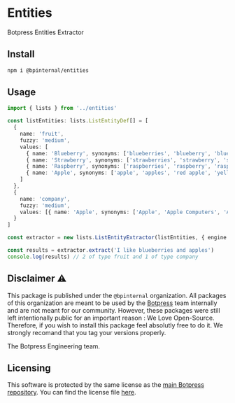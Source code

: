 # Entities

Botpress Entities Extractor

## Install

```bash
npm i @bpinternal/entities
```

## Usage

```ts
import { lists } from '../entities'

const listEntities: lists.ListEntityDef[] = [
  {
    name: 'fruit',
    fuzzy: 'medium',
    values: [
      { name: 'Blueberry', synonyms: ['blueberries', 'blueberry', 'blue berries', 'blue berry'] },
      { name: 'Strawberry', synonyms: ['strawberries', 'strawberry', 'straw berries', 'straw berry'] },
      { name: 'Raspberry', synonyms: ['raspberries', 'raspberry', 'rasp berries', 'rasp berry'] },
      { name: 'Apple', synonyms: ['apple', 'apples', 'red apple', 'yellow apple'] }
    ]
  },
  {
    name: 'company',
    fuzzy: 'medium',
    values: [{ name: 'Apple', synonyms: ['Apple', 'Apple Computers', 'Apple Corporation', 'Apple Inc'] }]
  }
]

const extractor = new lists.ListEntityExtractor(listEntities, { engine: 'wasm' })

const results = extractor.extract('I like blueberries and apples')
console.log(results) // 2 of type fruit and 1 of type company
```

## Disclaimer ⚠️

This package is published under the `@bpinternal` organization. All packages of this organization are meant to be used by the [Botpress](https://github.com/botpress/botpress) team internally and are not meant for our community. However, these packages were still left intentionally public for an important reason : We Love Open-Source. Therefore, if you wish to install this package feel absolutly free to do it. We strongly recomand that you tag your versions properly.

The Botpress Engineering team.

## Licensing

This software is protected by the same license as the [main Botpress repository](https://github.com/botpress/botpress). You can find the license file [here](https://github.com/botpress/botpress/blob/master/LICENSE).

